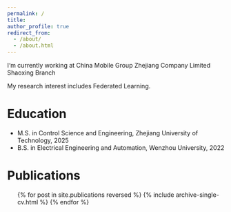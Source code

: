 ```yaml
---
permalink: /
title: 
author_profile: true
redirect_from: 
  - /about/
  - /about.html
---
```


I‘m currently working at China Mobile Group Zhejiang Company Limited Shaoxing Branch

My research interest includes Federated Learning.

Education
======

* M.S. in Control Science and Engineering, Zhejiang University of Technology, 2025
* B.S. in Electrical Engineering and Automation, Wenzhou University, 2022

Publications
======

  <ul>{% for post in site.publications reversed %}
    {% include archive-single-cv.html %}
  {% endfor %}</ul>
